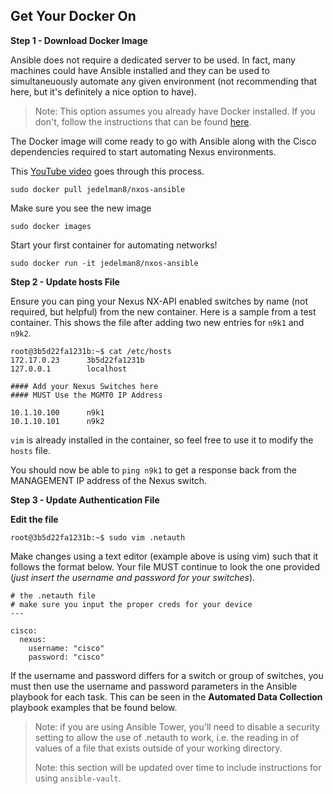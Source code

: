 ## Get Your Docker On

**Step 1 - Download Docker Image**

Ansible does not require a dedicated server to be used.  In fact, many machines could have Ansible installed and they can be used to simultaneuously automate any given environment (not recommending that here, but it's definitely a nice option to have). 

> Note: This option assumes you already have Docker installed.  If you don't, follow the instructions that can be found [here](https://docs.docker.com/installation/).

The Docker image will come ready to go with Ansible along with the Cisco dependencies required to start automating Nexus environments.

This [YouTube video](https://www.youtube.com/watch?v=ftxBCCKbVn4) goes through this process.

```
sudo docker pull jedelman8/nxos-ansible
```

Make sure you see the new image
```
sudo docker images
```

Start your first container for automating networks!
```
sudo docker run -it jedelman8/nxos-ansible
```

**Step 2 - Update hosts File**

Ensure you can ping your Nexus NX-API enabled switches by name (not required, but helpful) from the new container.  Here is a sample from a test container.  This shows the file after adding two new entries for `n9k1` and `n9k2`.

```
root@3b5d22fa1231b:~$ cat /etc/hosts
172.17.0.23      3b5d22fa1231b
127.0.0.1        localhost

#### Add your Nexus Switches here
#### MUST Use the MGMT0 IP Address

10.1.10.100      n9k1
10.1.10.101      n9k2

```

`vim` is already installed in the container, so feel free to use it to modify the `hosts` file.

You should now be able to `ping n9k1` to get a response back from the MANAGEMENT IP address of the Nexus switch.


**Step 3 - Update Authentication File**

**Edit the file**
```
root@3b5d22fa1231b:~$ sudo vim .netauth
```

Make changes using a text editor (example above is using vim) such that it follows the format below.  Your file MUST continue to look the one provided (*just insert the username and password for your switches*).

```
# the .netauth file
# make sure you input the proper creds for your device
---

cisco:
  nexus:
    username: "cisco"
    password: "cisco"

```


If the username and password differs for a switch or group of switches, you must then use the username and password parameters in the Ansible playbook for each task.  This can be seen in the **Automated Data Collection** playbook examples that be found below.

> Note: if you are using Ansible Tower, you'll need to disable a security setting to allow the use of .netauth to work, i.e. the reading in of values of a file that exists outside of your working directory.
> 
> Note: this section will be updated over time to include instructions for using `ansible-vault`.
